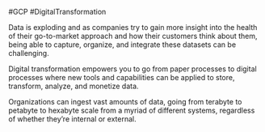#GCP #DigitalTransformation 

Data is exploding and as companies try to gain more insight into the health of their go-to-market approach and how their customers think about them, being able to capture, organize, and integrate these datasets can be challenging. 

Digital transformation empowers you to go from paper processes to digital processes where new tools and capabilities can be applied to store, transform, analyze, and monetize data. 

Organizations can ingest vast amounts of data, going from terabyte to petabyte to hexabyte scale from a myriad of different systems, regardless of whether they’re internal or external.